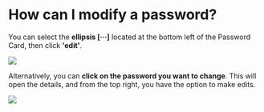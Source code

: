 # How can I modify a password?

<p class="no-margin">You can select the <b>ellipsis [···]</b> located at the bottom left of the Password Card, then click <b>'edit'</b>. </p>
<p class="no-margin"></p>
<div class="intercom-container"><img src="/assets/img/teams-pro/image_70.png"></div><p class="no-margin">Alternatively, you can <b>click on the password you want to change</b>. This will open the details, and from the top right, you have the option to make edits.</p>
<p class="no-margin"></p>
<div class="intercom-container"><img src="/assets/img/teams-pro/image_71.png"></div><p class="no-margin"></p>
<p class="no-margin"></p>



